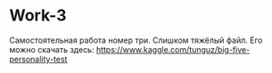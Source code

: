 # Work-3
Самостоятельная работа номер три.
Слишком тяжёлый файл. Его можно скачать здесь: https://www.kaggle.com/tunguz/big-five-personality-test
